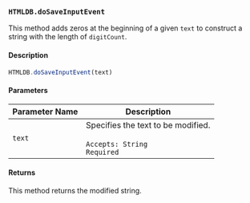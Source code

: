 ### `HTMLDB.doSaveInputEvent`

This method adds zeros at the beginning of a given `text` to construct a string with the length of `digitCount`.

#### Description

```javascript
HTMLDB.doSaveInputEvent(text)
```

#### Parameters

| Parameter Name             | Description                               |
| -------------------------- | ----------------------------------------- |
| `text` | Specifies the text to be modified.<br><br>`Accepts: String`<br>`Required` |

#### Returns

This method returns the modified string.